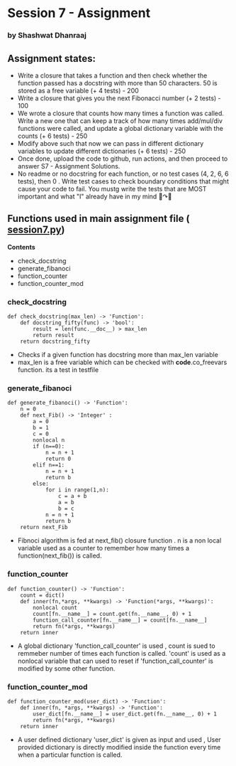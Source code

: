 # Session 7 -  Assignment
### by Shashwat Dhanraaj
## Assignment states:

- Write a closure that takes a function and then check whether the function passed has a docstring with more than 50 characters. 50 is stored as a free variable (+ 4 tests) - 200
- Write a closure that gives you the next Fibonacci number (+ 2 tests) - 100
- We wrote a closure that counts how many times a function was called. Write a new one that can keep a track of how many times add/mul/div functions were called, and update a global dictionary variable with the counts (+ 6 tests) - 250
- Modify above such that now we can pass in different dictionary variables to update different dictionaries (+ 6 tests) - 250
- Once done, upload the code to github, run actions, and then proceed to answer S7 - Assignment Solutions. 
- No readme or no docstring for each function, or no test cases (4, 2, 6, 6 tests), then 0 . Write test cases to check boundary conditions that might cause your code to fail. You mustg write the tests that are MOST important and what "I" already have in my mind 🤯↷🧠

## Functions used in main assignment file ([ session7.py](https://github.com/sdhanraaj12/Extensive_Python_PyTorch_for_AI/blob/master/Session7/session7.py))

**Contents**
- check_docstring
- generate_fibanoci
- function_counter
- function_counter_mod

### check_docstring

    def check_docstring(max_len) -> 'Function': 
        def docstring_fifty(func) -> 'bool':            
            result = len(func.__doc__) > max_len
            return result
        return docstring_fifty

- Checks if a given function has docstring more than max_len variable
- max_len is a free variable which can be checked with __code__.co_freevars function. its a test in testfile

### generate_fibanoci

    def generate_fibanoci() -> 'Function': 
        n = 0    
        def next_Fib() -> 'Integer' :
            a = 0
            b = 1
            c = 0
            nonlocal n    
            if (n==0):
                n = n + 1            
                return 0
            elif n==1:
                n = n + 1            
                return b 
            else:            
                for i in range(1,n):
                    c = a + b
                    a = b
                    b = c 
                n = n + 1
                return b
        return next_Fib

- Fibnoci algorithm is fed at next_fib() closure function . n is a non local variable used as a counter to remember how many times a function(next_fib()) is called.


### function_counter

    def function_counter() -> 'Function':        
        count = dict()
        def inner(fn,*args, **kwargs) -> 'Function(*args, **kwargs)':           
            nonlocal count 
            count[fn.__name__] = count.get(fn.__name__, 0) + 1
            function_call_counter[fn.__name__] = count[fn.__name__] 
            return fn(*args, **kwargs)
        return inner

- A global dictionary 'function_call_counter' is used  , count is sued to remmeber number of times each function is called. 'count' is used as a nonlocal variable that can used to reset if 'function_call_counter' is modified by some other function.

### function_counter_mod

    def function_counter_mod(user_dict) -> 'Function':
        def inner(fn, *args, **kwargs) -> 'Function':
            user_dict[fn.__name__] = user_dict.get(fn.__name__, 0) + 1
            return fn(*args, **kwargs)
        return inner 

- A user defined dictionary 'user_dict' is given as input and used  , User provided dictionary
is directly modified inside the function every time when a particular function is called.


